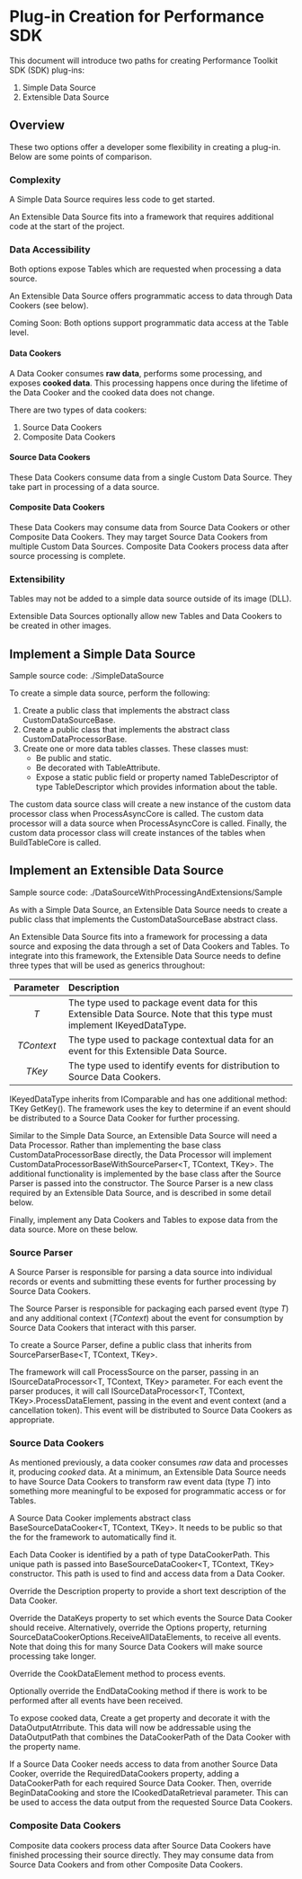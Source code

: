 # Plug-in Creation for Performance SDK

This document will introduce two paths for creating Performance Toolkit SDK (SDK) plug-ins:

1) Simple Data Source
2) Extensible Data Source

## Overview

These two options offer a developer some flexibility in creating a plug-in.
Below are some points of comparison.

### Complexity

A Simple Data Source requires less code to get started.

An Extensible Data Source fits into a framework that requires additional code at the start of the project.

### Data Accessibility

Both options expose Tables which are requested when processing a data source.

An Extensible Data Source offers programmatic access to data through Data Cookers (see below).

Coming Soon: Both options support programmatic data access at the Table level.

#### Data Cookers

A Data Cooker consumes **raw data**, performs some processing, and exposes **cooked data**. This processing happens once during the lifetime of the Data Cooker and the cooked data does not change.

There are two types of data cookers:

1) Source Data Cookers
2) Composite Data Cookers

#### Source Data Cookers

These Data Cookers consume data from a single Custom Data Source. They take part in processing of a data source.

#### Composite Data Cookers

These Data Cookers may consume data from Source Data Cookers or other Composite Data Cookers. They may target Source Data Cookers from multiple Custom Data Sources. Composite Data Cookers process data after source processing is complete.

### Extensibility

Tables may not be added to a simple data source outside of its image (DLL).

Extensible Data Sources optionally allow new Tables and Data Cookers to be created in other images.

## Implement a Simple Data Source

Sample source code: ./SimpleDataSource

To create a simple data source, perform the following:

1) Create a public class that implements the abstract class CustomDataSourceBase.
2) Create a public class that implements the abstract class CustomDataProcessorBase.
3) Create one or more data tables classes. These classes must:
   - Be public and static.
   - Be decorated with TableAttribute.
   - Expose a static public field or property named TableDescriptor of type TableDescriptor which provides information about the table.

The custom data source class will create a new instance of the custom data processor class when ProcessAsyncCore is called.
The custom data processor will a data source when ProcessAsyncCore is called.
Finally, the custom data processor class will create instances of the tables when BuildTableCore is called.

## Implement an Extensible Data Source

Sample source code: ./DataSourceWithProcessingAndExtensions/Sample

As with a Simple Data Source, an Extensible Data Source needs to create a public class that implements the CustomDataSourceBase abstract class.

An Extensible Data Source fits into a framework for processing a data source and exposing the data through a set of Data Cookers and Tables. To integrate into this framework, the Extensible Data Source needs to define three types that will be used as generics throughout:

Parameter|Description
:---:|:---
*T*|The type used to package event data for this Extensible Data Source. Note that this type must implement IKeyedDataType<TKey>.
*TContext*|The type used to package contextual data for an event for this Extensible Data Source.
*TKey*|The type used to identify events for distribution to Source Data Cookers.

IKeyedDataType<TKey> inherits from IComparable<TKey> and has one additional method: TKey GetKey(). The framework uses the key to determine if an event should be distributed to a Source Data Cooker for further processing.

Similar to the Simple Data Source, an Extensible Data Source will need a Data Processor. Rather than implementing the base class CustomDataProcessorBase directly, the Data Processor will implement CustomDataProcessorBaseWithSourceParser<T, TContext, TKey>. The additional functionality is implemented by the base class after the Source Parser is passed into the constructor. The Source Parser is a new class required by an Extensible Data Source, and is described in some detail below.

Finally, implement any Data Cookers and Tables to expose data from the data source. More on these below.

### Source Parser

A Source Parser is responsible for parsing a data source into individual records or events and submitting these events for further processing by Source Data Cookers.

The Source Parser is responsible for packaging each parsed event (type *T*) and any additional context (*TContext*) about the event for consumption by Source Data Cookers that interact with this parser.

To create a Source Parser, define a public class that inherits from SourceParserBase<T, TContext, TKey>.

The framework will call ProcessSource on the parser, passing in an ISourceDataProcessor<T, TContext, TKey> parameter. For each event the parser produces, it will call ISourceDataProcessor<T, TContext, TKey>.ProcessDataElement, passing in the event and event context (and a cancellation token). This event will be distributed to Source Data Cookers as appropriate.

### Source Data Cookers

As mentioned previously, a data cooker consumes *raw* data and processes it, producing *cooked* data. At a minimum, an Extensible Data Source needs to have Source Data Cookers to transform raw event data (type *T*) into something more meaningful to be exposed for programmatic access or for Tables.

A Source Data Cooker implements abstract class BaseSourceDataCooker<T, TContext, TKey>. It needs to be public so that the for the framework to automatically find it.

Each Data Cooker is identified by a path of type DataCookerPath. This unique path is passed into BaseSourceDataCooker<T, TContext, TKey> constructor. This path is used to find and access data from a Data Cooker.

Override the Description property to provide a short text description of the Data Cooker.

Override the DataKeys property to set which events the Source Data Cooker should receive. Alternatively, override the Options property, returning SourceDataCookerOptions.ReceiveAllDataElements, to receive all events. Note that doing this for many Source Data Cookers will make source processing take longer.

Override the CookDataElement method to process events.

Optionally override the EndDataCooking method if there is work to be performed after all events have been received.

To expose cooked data, Create a get property and decorate it with the DataOutputAtrribute. This data will now be addressable using the DataOutputPath that combines the DataCookerPath of the Data Cooker with the property name.

If a Source Data Cooker needs access to data from another Source Data Cooker, override the RequiredDataCookers property, adding a DataCookerPath for each required Source Data Cooker. Then, override BeginDataCooking and store the ICookedDataRetrieval parameter. This can be used to access the data output from the requested Source Data Cookers.

### Composite Data Cookers

Composite data cookers process data after Source Data Cookers have finished processing their source directly. They may consume data from Source Data Cookers and from other Composite Data Cookers.

